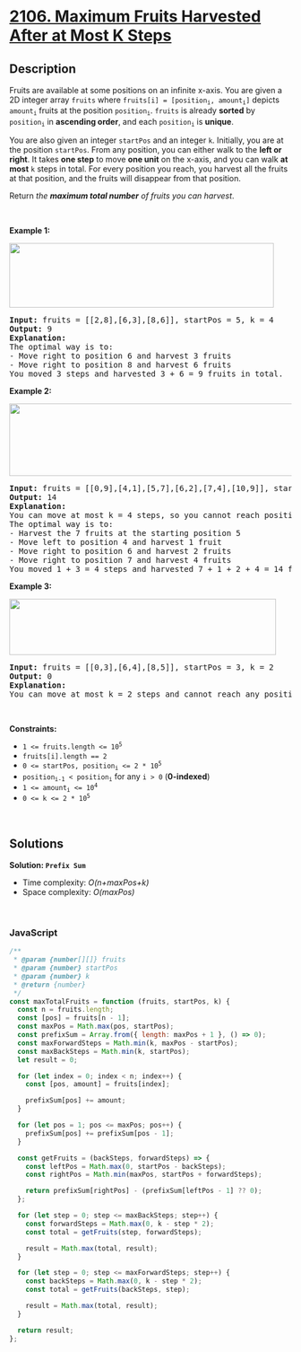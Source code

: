 # [2106. Maximum Fruits Harvested After at Most K Steps](https://leetcode.com/problems/maximum-fruits-harvested-after-at-most-k-steps)

## Description

<div class="elfjS" data-track-load="description_content"><p>Fruits are available at some positions on an infinite x-axis. You are given a 2D integer array <code>fruits</code> where <code>fruits[i] = [position<sub>i</sub>, amount<sub>i</sub>]</code> depicts <code>amount<sub>i</sub></code> fruits at the position <code>position<sub>i</sub></code>. <code>fruits</code> is already <strong>sorted</strong> by <code>position<sub>i</sub></code> in <strong>ascending order</strong>, and each <code>position<sub>i</sub></code> is <strong>unique</strong>.</p>

<p>You are also given an integer <code>startPos</code> and an integer <code>k</code>. Initially, you are at the position <code>startPos</code>. From any position, you can either walk to the <strong>left or right</strong>. It takes <strong>one step</strong> to move <strong>one unit</strong> on the x-axis, and you can walk <strong>at most</strong> <code>k</code> steps in total. For every position you reach, you harvest all the fruits at that position, and the fruits will disappear from that position.</p>

<p>Return <em>the <strong>maximum total number</strong> of fruits you can harvest</em>.</p>

<p>&nbsp;</p>
<p><strong class="example">Example 1:</strong></p>
<img alt="" src="https://assets.leetcode.com/uploads/2021/11/21/1.png" style="width: 472px; height: 115px;">
<pre><strong>Input:</strong> fruits = [[2,8],[6,3],[8,6]], startPos = 5, k = 4
<strong>Output:</strong> 9
<strong>Explanation:</strong> 
The optimal way is to:
- Move right to position 6 and harvest 3 fruits
- Move right to position 8 and harvest 6 fruits
You moved 3 steps and harvested 3 + 6 = 9 fruits in total.
</pre>

<p><strong class="example">Example 2:</strong></p>
<img alt="" src="https://assets.leetcode.com/uploads/2021/11/21/2.png" style="width: 512px; height: 129px;">
<pre><strong>Input:</strong> fruits = [[0,9],[4,1],[5,7],[6,2],[7,4],[10,9]], startPos = 5, k = 4
<strong>Output:</strong> 14
<strong>Explanation:</strong> 
You can move at most k = 4 steps, so you cannot reach position 0 nor 10.
The optimal way is to:
- Harvest the 7 fruits at the starting position 5
- Move left to position 4 and harvest 1 fruit
- Move right to position 6 and harvest 2 fruits
- Move right to position 7 and harvest 4 fruits
You moved 1 + 3 = 4 steps and harvested 7 + 1 + 2 + 4 = 14 fruits in total.
</pre>

<p><strong class="example">Example 3:</strong></p>
<img alt="" src="https://assets.leetcode.com/uploads/2021/11/21/3.png" style="width: 476px; height: 100px;">
<pre><strong>Input:</strong> fruits = [[0,3],[6,4],[8,5]], startPos = 3, k = 2
<strong>Output:</strong> 0
<strong>Explanation:</strong>
You can move at most k = 2 steps and cannot reach any position with fruits.
</pre>

<p>&nbsp;</p>
<p><strong>Constraints:</strong></p>

<ul>
	<li><code>1 &lt;= fruits.length &lt;= 10<sup>5</sup></code></li>
	<li><code>fruits[i].length == 2</code></li>
	<li><code>0 &lt;= startPos, position<sub>i</sub> &lt;= 2 * 10<sup>5</sup></code></li>
	<li><code>position<sub>i-1</sub> &lt; position<sub>i</sub></code> for any <code>i &gt; 0</code>&nbsp;(<strong>0-indexed</strong>)</li>
	<li><code>1 &lt;= amount<sub>i</sub> &lt;= 10<sup>4</sup></code></li>
	<li><code>0 &lt;= k &lt;= 2 * 10<sup>5</sup></code></li>
</ul>
</div>

<p>&nbsp;</p>

## Solutions

**Solution: `Prefix Sum`**

- Time complexity: <em>O(n+maxPos+k)</em>
- Space complexity: <em>O(maxPos)</em>

<p>&nbsp;</p>

### **JavaScript**

```js
/**
 * @param {number[][]} fruits
 * @param {number} startPos
 * @param {number} k
 * @return {number}
 */
const maxTotalFruits = function (fruits, startPos, k) {
  const n = fruits.length;
  const [pos] = fruits[n - 1];
  const maxPos = Math.max(pos, startPos);
  const prefixSum = Array.from({ length: maxPos + 1 }, () => 0);
  const maxForwardSteps = Math.min(k, maxPos - startPos);
  const maxBackSteps = Math.min(k, startPos);
  let result = 0;

  for (let index = 0; index < n; index++) {
    const [pos, amount] = fruits[index];

    prefixSum[pos] += amount;
  }

  for (let pos = 1; pos <= maxPos; pos++) {
    prefixSum[pos] += prefixSum[pos - 1];
  }

  const getFruits = (backSteps, forwardSteps) => {
    const leftPos = Math.max(0, startPos - backSteps);
    const rightPos = Math.min(maxPos, startPos + forwardSteps);

    return prefixSum[rightPos] - (prefixSum[leftPos - 1] ?? 0);
  };

  for (let step = 0; step <= maxBackSteps; step++) {
    const forwardSteps = Math.max(0, k - step * 2);
    const total = getFruits(step, forwardSteps);

    result = Math.max(total, result);
  }

  for (let step = 0; step <= maxForwardSteps; step++) {
    const backSteps = Math.max(0, k - step * 2);
    const total = getFruits(backSteps, step);

    result = Math.max(total, result);
  }

  return result;
};
```
